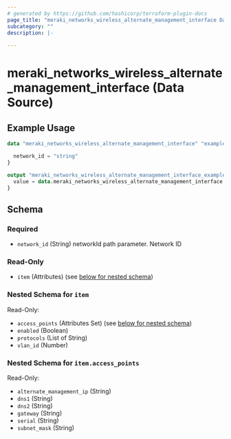 ```yaml
---
# generated by https://github.com/hashicorp/terraform-plugin-docs
page_title: "meraki_networks_wireless_alternate_management_interface Data Source - terraform-provider-meraki"
subcategory: ""
description: |-
  
---
```


# meraki_networks_wireless_alternate_management_interface (Data Source)



## Example Usage

```terraform
data "meraki_networks_wireless_alternate_management_interface" "example" {

  network_id = "string"
}

output "meraki_networks_wireless_alternate_management_interface_example" {
  value = data.meraki_networks_wireless_alternate_management_interface.example.item
}
```

<!-- schema generated by tfplugindocs -->
## Schema

### Required

- `network_id` (String) networkId path parameter. Network ID

### Read-Only

- `item` (Attributes) (see [below for nested schema](#nestedatt--item))

<a id="nestedatt--item"></a>
### Nested Schema for `item`

Read-Only:

- `access_points` (Attributes Set) (see [below for nested schema](#nestedatt--item--access_points))
- `enabled` (Boolean)
- `protocols` (List of String)
- `vlan_id` (Number)

<a id="nestedatt--item--access_points"></a>
### Nested Schema for `item.access_points`

Read-Only:

- `alternate_management_ip` (String)
- `dns1` (String)
- `dns2` (String)
- `gateway` (String)
- `serial` (String)
- `subnet_mask` (String)
